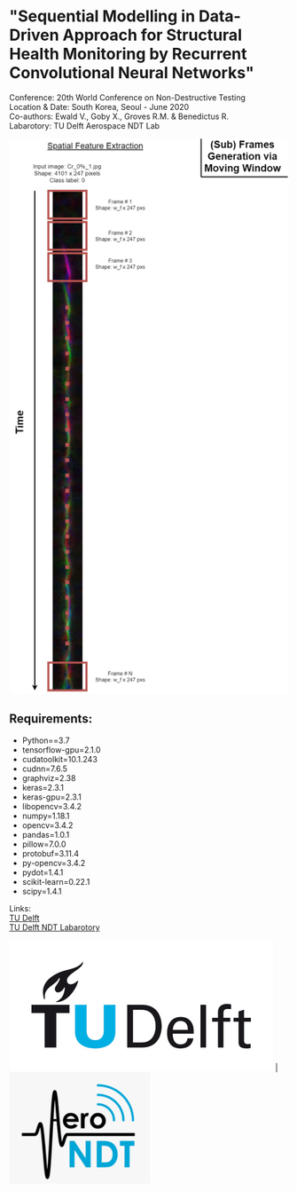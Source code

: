 # "Sequential Modelling in Data-Driven Approach for Structural Health Monitoring by Recurrent Convolutional Neural Networks"

Conference: 20th World Conference on Non-Destructive Testing<br>
Location & Date: South Korea, Seoul - June 2020<br>
Co-authors: Ewald V., Goby X., Groves R.M. & Benedictus R.<br>
Labarotory: TU Delft Aerospace NDT Lab<br>

![WorkFlowViz](/assets/data_use_flow_viz.png)<br>

## Requirements:

- Python==3.7
- tensorflow-gpu=2.1.0
- cudatoolkit=10.1.243
- cudnn=7.6.5
- graphviz=2.38
- keras=2.3.1
- keras-gpu=2.3.1
- libopencv=3.4.2
- numpy=1.18.1
- opencv=3.4.2
- pandas=1.0.1
- pillow=7.0.0
- protobuf=3.11.4
- py-opencv=3.4.2
- pydot=1.4.1
- scikit-learn=0.22.1
- scipy=1.4.1


Links:<br>
[TU Delft](https://www.tudelft.nl/)<br>
[TU Delft NDT Labarotory](https://www.tudelft.nl/en/ae/organisation/departments/aerospace-structures-and-materials/structural-integrity-and-composites/facilities/aerospace-ndt-laboratory/)<br>


![TUDelftLogo](/assets/TUDelftLogo.png) | ![TUDelftNDTLabLogo](/assets/TUDelftNDTLabLogo.PNG)



